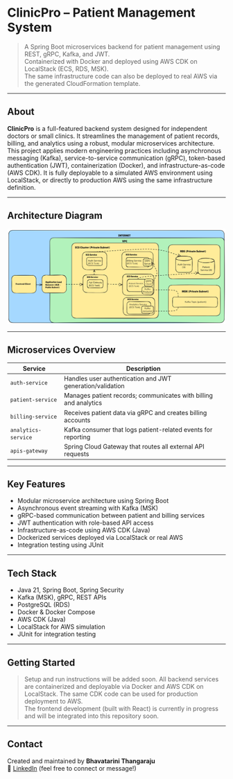 # ClinicPro – Patient Management System

> A Spring Boot microservices backend for patient management using REST, gRPC, Kafka, and JWT.  
> Containerized with Docker and deployed using AWS CDK on LocalStack (ECS, RDS, MSK).  
> The same infrastructure code can also be deployed to real AWS via the generated CloudFormation template.

---

## About

**ClinicPro** is a full-featured backend system designed for independent doctors or small clinics. It streamlines the management of patient records, billing, and analytics using a robust, modular microservices architecture. This project applies modern engineering practices including asynchronous messaging (Kafka), service-to-service communication (gRPC), token-based authentication (JWT), containerization (Docker), and infrastructure-as-code (AWS CDK). It is fully deployable to a simulated AWS environment using LocalStack, or directly to production AWS using the same infrastructure definition.

---

## Architecture Diagram

![Architecture](docs/architecture.png)

---

## Microservices Overview

| Service            | Description                                                       |
|--------------------|-------------------------------------------------------------------|
| `auth-service`     | Handles user authentication and JWT generation/validation         |
| `patient-service`  | Manages patient records; communicates with billing and analytics  |
| `billing-service`  | Receives patient data via gRPC and creates billing accounts       |
| `analytics-service`| Kafka consumer that logs patient-related events for reporting     |
| `apis-gateway`     | Spring Cloud Gateway that routes all external API requests        |

---

## Key Features

- Modular microservice architecture using Spring Boot
- Asynchronous event streaming with Kafka (MSK)
- gRPC-based communication between patient and billing services
- JWT authentication with role-based API access
- Infrastructure-as-code using AWS CDK (Java)
- Dockerized services deployed via LocalStack or real AWS
- Integration testing using JUnit

---

## Tech Stack

- Java 21, Spring Boot, Spring Security
- Kafka (MSK), gRPC, REST APIs
- PostgreSQL (RDS)
- Docker & Docker Compose
- AWS CDK (Java)
- LocalStack for AWS simulation
- JUnit for integration testing

---

## Getting Started

> Setup and run instructions will be added soon. All backend services are containerized and deployable via Docker and AWS CDK on LocalStack. The same CDK code can be used for production deployment to AWS.  
> The frontend development (built with React) is currently in progress and will be integrated into this repository soon.

---

## Contact

Created and maintained by **Bhavatarini Thangaraju**  
📧 [LinkedIn](https://www.linkedin.com/in/bhavatarini-thangaraju/) (feel free to connect or message!)

